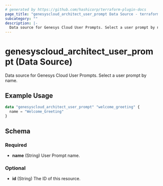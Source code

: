 ```yaml
---
# generated by https://github.com/hashicorp/terraform-plugin-docs
page_title: "genesyscloud_architect_user_prompt Data Source - terraform-provider-genesyscloud"
subcategory: ""
description: |-
  Data source for Genesys Cloud User Prompts. Select a user prompt by name.
---
```


# genesyscloud_architect_user_prompt (Data Source)

Data source for Genesys Cloud User Prompts. Select a user prompt by name.

## Example Usage

```terraform
data "genesyscloud_architect_user_prompt" "welcome_greeting" {
  name = "Welcome_Greeting"
}
```

<!-- schema generated by tfplugindocs -->
## Schema

### Required

- **name** (String) User Prompt name.

### Optional

- **id** (String) The ID of this resource.


